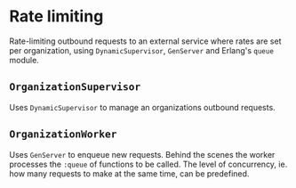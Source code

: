 # Rate limiting

Rate-limiting outbound requests to an external service where rates are set per organization, using `DynamicSupervisor`, `GenServer` and Erlang's `queue` module.

## `OrganizationSupervisor`

Uses `DynamicSupervisor` to manage an organizations outbound requests.

## `OrganizationWorker`

Uses `GenServer` to enqueue new requests. Behind the scenes the worker processes the `:queue` of functions to be called. The level of concurrency, ie. how many requests to make at the same time, can be predefined.
